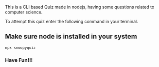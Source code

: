 This is a CLI based Quiz made in nodejs, having some questions related to computer science.

To attempt this quiz enter the following command in your terminal.
## Make sure node is installed in your system
```bash
npx snoopyquiz
```
### Have Fun!!!
